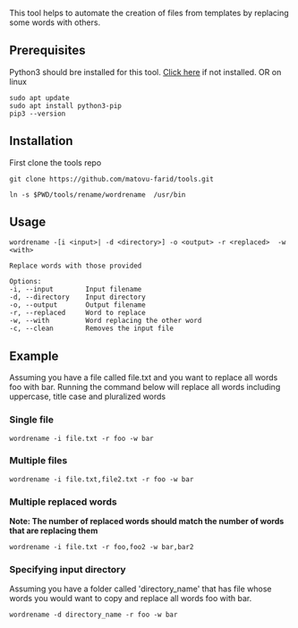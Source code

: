 This tool helps to automate the creation of files from templates by replacing some words with others.

## Prerequisites
Python3 should bre installed for this tool. [Click here](https://www.python.org/downloads/) if not installed.
OR on linux
```
sudo apt update
sudo apt install python3-pip
pip3 --version
```


## Installation
First clone the tools repo
```
git clone https://github.com/matovu-farid/tools.git
```

```
ln -s $PWD/tools/rename/wordrename  /usr/bin   
```

## Usage
```
wordrename -[i <input>| -d <directory>] -o <output> -r <replaced>  -w <with> 

Replace words with those provided

Options:
-i, --input        Input filename
-d, --directory    Input directory
-o, --output       Output filename
-r, --replaced     Word to replace 
-w, --with         Word replacing the other word
-c, --clean        Removes the input file
```
## Example

Assuming you have a file called file.txt and you want to replace all words foo with bar. Running the command below will replace all words including uppercase, title case and pluralized words

### Single file
```
wordrename -i file.txt -r foo -w bar
```
### Multiple files
```
wordrename -i file.txt,file2.txt -r foo -w bar
```
### Multiple replaced words
   **Note: The number of replaced words should match the number of words that are replacing them**
```
wordrename -i file.txt -r foo,foo2 -w bar,bar2
```
### Specifying input directory
Assuming you have a folder called 'directory_name' that has file whose words you would want to copy and replace all words foo with bar. 
```
wordrename -d directory_name -r foo -w bar
```
